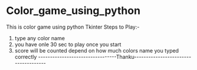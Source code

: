 # Color_game_using_python
This is color game  using python Tkinter
Steps to Play:-
1) type any color name 
2) you have onle 30 sec to play once you start
3) score will be counted depend on how much colors name you typed correctly
---------------------------------Thanku-------------------------------------
